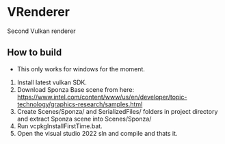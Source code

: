 # VRenderer
Second Vulkan renderer

## How to build
* This only works for windows for the moment.
1) Install latest vulkan SDK.
2) Download Sponza Base scene from here: https://www.intel.com/content/www/us/en/developer/topic-technology/graphics-research/samples.html
3) Create Scenes/Sponza/ and SerializedFiles/ folders in project directory and extract Sponza scene into Scenes/Sponza/ 
4) Run vcpkgInstallFirstTime.bat.
5) Open the visual studio 2022 sln and compile and thats it.
